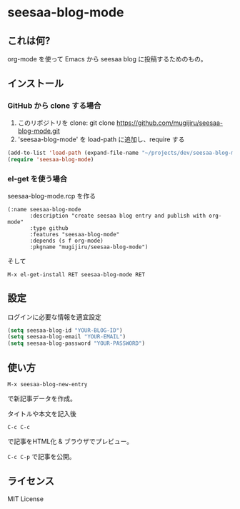 # seesaa-blog-mode

## これは何?

org-mode を使って Emacs から seesaa blog に投稿するためのもの。

## インストール

### GitHub から clone する場合 ###

1. このリポジトリを clone: git clone https://github.com/mugijiru/seesaa-blog-mode.git
2. 'seesaa-blog-mode' を load-path に追加し、require する

```lisp
(add-to-list 'load-path (expand-file-name "~/projects/dev/seesaa-blog-mode/"))
(require 'seesaa-blog-mode)
```

### el-get を使う場合 ###

seesaa-blog-mode.rcp を作る

```lisp:seesaa-blog-mode.rcp
(:name seesaa-blog-mode
       :description "create seesaa blog entry and publish with org-mode"
       :type github
       :features "seesaa-blog-mode"
       :depends (s f org-mode)
       :pkgname "mugijiru/seesaa-blog-mode")
```

そして

`M-x el-get-install RET seesaa-blog-mode RET`

## 設定

ログインに必要な情報を適宜設定

```lisp
(setq seesaa-blog-id "YOUR-BLOG-ID")
(setq seesaa-blog-email "YOUR-EMAIL")
(setq seesaa-blog-password "YOUR-PASSWORD")
```

## 使い方


`M-x seesaa-blog-new-entry`

で新記事データを作成。

タイトルや本文を記入後

`C-c C-c`

で記事をHTML化 & ブラウザでプレビュー。

`C-c C-p` で記事を公開。

## ライセンス

MIT License
